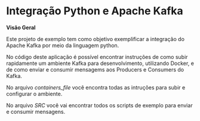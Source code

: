# Integração Python e Apache Kafka

**Visão Geral**

Este projeto de exemplo tem como objetivo exemplificar a integração do Apache Kafka por meio da linguagem python.

No código deste aplicação é possível encontrar instruções de como subir rapidamente um ambiente Kafka para desenvolvimento, utilizando Docker, e de como enviar e consumir mensagems aos Producers e Consumers do Kafka. 

No arquivo *containers_file* você encontra todas as intruções para subir e configurar o ambiente.

No arquivo *SRC* você vai encontrar todos os scripts de exemplo para enviar e consumir mensagens. 

